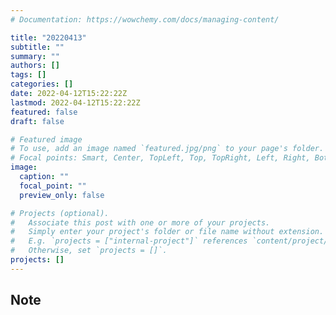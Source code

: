 ```yaml
---
# Documentation: https://wowchemy.com/docs/managing-content/

title: "20220413"
subtitle: ""
summary: ""
authors: []
tags: []
categories: []
date: 2022-04-12T15:22:22Z
lastmod: 2022-04-12T15:22:22Z
featured: false
draft: false

# Featured image
# To use, add an image named `featured.jpg/png` to your page's folder.
# Focal points: Smart, Center, TopLeft, Top, TopRight, Left, Right, BottomLeft, Bottom, BottomRight.
image:
  caption: ""
  focal_point: ""
  preview_only: false

# Projects (optional).
#   Associate this post with one or more of your projects.
#   Simply enter your project's folder or file name without extension.
#   E.g. `projects = ["internal-project"]` references `content/project/deep-learning/index.md`.
#   Otherwise, set `projects = []`.
projects: []
---
```


## Note


